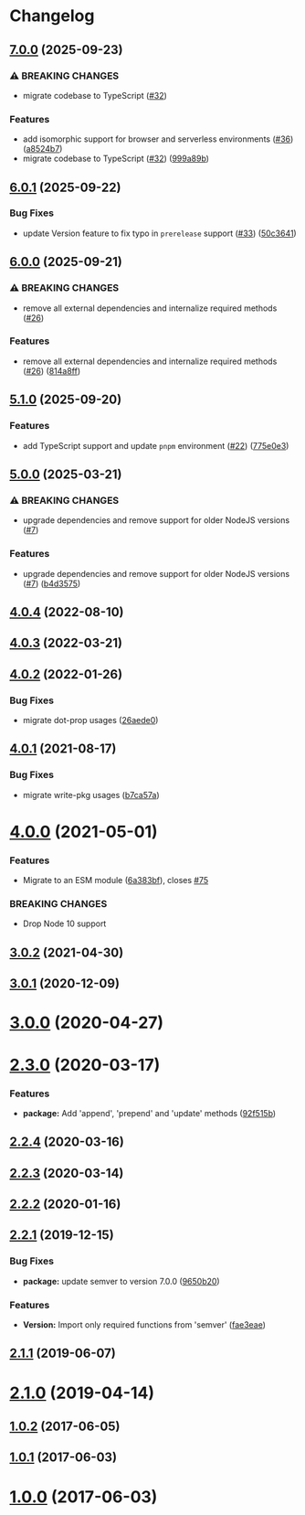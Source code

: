 # Changelog

## [7.0.0](https://github.com/panz3r/update-pkg-extended/compare/v6.0.1...v7.0.0) (2025-09-23)


### ⚠ BREAKING CHANGES

* migrate codebase to TypeScript ([#32](https://github.com/panz3r/update-pkg-extended/issues/32))

### Features

* add isomorphic support for browser and serverless environments ([#36](https://github.com/panz3r/update-pkg-extended/issues/36)) ([a8524b7](https://github.com/panz3r/update-pkg-extended/commit/a8524b741e8c641649848fe9c5331bbcfe0542bf))
* migrate codebase to TypeScript ([#32](https://github.com/panz3r/update-pkg-extended/issues/32)) ([999a89b](https://github.com/panz3r/update-pkg-extended/commit/999a89b9b31d5806f822a0d3c61a28600c2175ad))

## [6.0.1](https://github.com/panz3r/update-pkg-extended/compare/v6.0.0...v6.0.1) (2025-09-22)


### Bug Fixes

* update Version feature to fix typo in `prerelease` support ([#33](https://github.com/panz3r/update-pkg-extended/issues/33)) ([50c3641](https://github.com/panz3r/update-pkg-extended/commit/50c3641336488176a94df80a61d8e8bcddea59e0))

## [6.0.0](https://github.com/panz3r/update-pkg-extended/compare/v5.1.0...v6.0.0) (2025-09-21)


### ⚠ BREAKING CHANGES

* remove all external dependencies and internalize required methods ([#26](https://github.com/panz3r/update-pkg-extended/issues/26))

### Features

* remove all external dependencies and internalize required methods ([#26](https://github.com/panz3r/update-pkg-extended/issues/26)) ([814a8ff](https://github.com/panz3r/update-pkg-extended/commit/814a8ffa3c5f857c4cbe25dff6e7f0fbb9c794d1))

## [5.1.0](https://github.com/panz3r/update-pkg-extended/compare/v5.0.0...v5.1.0) (2025-09-20)


### Features

* add TypeScript support and update `pnpm` environment ([#22](https://github.com/panz3r/update-pkg-extended/issues/22)) ([775e0e3](https://github.com/panz3r/update-pkg-extended/commit/775e0e3dab13018e2fee91ae67545654f260bf20))

## [5.0.0](https://github.com/panz3r/update-pkg-extended/compare/v4.0.4...v5.0.0) (2025-03-21)


### ⚠ BREAKING CHANGES

* upgrade dependencies and remove support for older NodeJS versions ([#7](https://github.com/panz3r/update-pkg-extended/issues/7))

### Features

* upgrade dependencies and remove support for older NodeJS versions ([#7](https://github.com/panz3r/update-pkg-extended/issues/7)) ([b4d3575](https://github.com/panz3r/update-pkg-extended/commit/b4d357585931dc71c4b006289a7203127067090c))

## [4.0.4](https://github.com/panz3r/update-pkg-extended/compare/v4.0.3...v4.0.4) (2022-08-10)

## [4.0.3](https://github.com/panz3r/update-pkg-extended/compare/v4.0.2...v4.0.3) (2022-03-21)

## [4.0.2](https://github.com/panz3r/update-pkg-extended/compare/v4.0.1...v4.0.2) (2022-01-26)


### Bug Fixes

* migrate dot-prop usages ([26aede0](https://github.com/panz3r/update-pkg-extended/commit/26aede0303fcba989a8b2daa4da232b90cc1ff95))

## [4.0.1](https://github.com/panz3r/update-pkg-extended/compare/v4.0.0...v4.0.1) (2021-08-17)


### Bug Fixes

* migrate write-pkg usages ([b7ca57a](https://github.com/panz3r/update-pkg-extended/commit/b7ca57ad58900b0b10e9486add72a80ab4a6641c))

# [4.0.0](https://github.com/panz3r/update-pkg-extended/compare/v3.0.2...v4.0.0) (2021-05-01)


### Features

* Migrate to an ESM module ([6a383bf](https://github.com/panz3r/update-pkg-extended/commit/6a383bf2ca66c892c3fda5a0adaafc4408607058)), closes [#75](https://github.com/panz3r/update-pkg-extended/issues/75)


### BREAKING CHANGES

* Drop Node 10 support

## [3.0.2](https://github.com/panz3r/update-pkg-extended/compare/v3.0.1...v3.0.2) (2021-04-30)

## [3.0.1](https://github.com/panz3r/update-pkg-extended/compare/v3.0.0...v3.0.1) (2020-12-09)



# [3.0.0](https://github.com/panz3r/update-pkg-extended/compare/v3.0.0...v3.0.1) (2020-04-27)



# [2.3.0](https://github.com/panz3r/update-pkg-extended/compare/v3.0.0...v3.0.1) (2020-03-17)


### Features

* **package:** Add 'append', 'prepend' and 'update' methods ([92f515b](https://github.com/panz3r/update-pkg-extended/commit/92f515b04e6dfea8a0450f105351997ecaf6449b))



## [2.2.4](https://github.com/panz3r/update-pkg-extended/compare/v3.0.0...v3.0.1) (2020-03-16)



## [2.2.3](https://github.com/panz3r/update-pkg-extended/compare/v3.0.0...v3.0.1) (2020-03-14)



## [2.2.2](https://github.com/panz3r/update-pkg-extended/compare/v3.0.0...v3.0.1) (2020-01-16)



## [2.2.1](https://github.com/panz3r/update-pkg-extended/compare/v3.0.0...v3.0.1) (2019-12-15)


### Bug Fixes

* **package:** update semver to version 7.0.0 ([9650b20](https://github.com/panz3r/update-pkg-extended/commit/9650b207abbfc197f828168e510c79fcd21c16ea))


### Features

* **Version:** Import only required functions from 'semver' ([fae3eae](https://github.com/panz3r/update-pkg-extended/commit/fae3eaeb2c04d91929ad198561f915baa0d55fc2))



## [2.1.1](https://github.com/panz3r/update-pkg-extended/compare/v3.0.0...v3.0.1) (2019-06-07)



# [2.1.0](https://github.com/panz3r/update-pkg-extended/compare/v3.0.0...v3.0.1) (2019-04-14)



## [1.0.2](https://github.com/panz3r/update-pkg-extended/compare/v3.0.0...v3.0.1) (2017-06-05)



## [1.0.1](https://github.com/panz3r/update-pkg-extended/compare/v3.0.0...v3.0.1) (2017-06-03)



# [1.0.0](https://github.com/panz3r/update-pkg-extended/compare/v3.0.0...v3.0.1) (2017-06-03)
